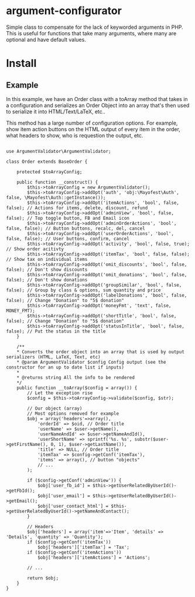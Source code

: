 argument-configurator
=====================

Simple class to compensate for the lack of keyworded arguments in PHP.  This is useful for functions that take many arguments, where many are optional and have default values.

Install
=======


Example
-------

In this example, we have an Order class with a toArray method that takes in a configuration and serializes an Order Object into an array that's then used to serialize it into HTML/Text/LaTeX, etc..

This method has a large number of configuration options.  For example, show item action buttons on the HTML output of every item in the order, what headers to show, who is requestion the output, etc.

```

use ArgumentValidator\ArgumentValidator;

class Order extends BaseOrder {

	protected $toArrayConfig;

	public function __construct() {
		$this->toArrayConfig = new ArgumentValidator();
		$this->toArrayConfig->addOpt('auth', 'obj:\Mayofest\Auth', false, \Mayofest\Auth::getInstance());
		$this->toArrayConfig->addOpt('itemActions', 'bool', false, false); // Actions for items, delete, discount, refund
		$this->toArrayConfig->addOpt('adminView', 'bool', false, false); // Top toggle button, FB and Email icon
		$this->toArrayConfig->addOpt('adminOrderActions', 'bool', false, false); // Button buttons, recalc, del, cancel
		$this->toArrayConfig->addOpt('userOrderActions', 'bool', false, false); // User buttons, confirm, cancel
		$this->toArrayConfig->addOpt('activity', 'bool', false, true); // Show order acitivty
		$this->toArrayConfig->addOpt('itemTax', 'bool', false, false); // Show tax on individual items
		$this->toArrayConfig->addOpt('omit_discounts', 'bool', false, false); // Don't show discounts
		$this->toArrayConfig->addOpt('omit_donations', 'bool', false, false); // Don't show donations
		$this->toArrayConfig->addOpt('groupSimilar', 'bool', false, false); // Group by class & options, sum quantity and price
		$this->toArrayConfig->addOpt('labelDonations', 'bool', false, false); // Change "Donation" to "5$ donation"
		$this->toArrayConfig->addOpt('moneyFmt', 'text', false, MONEY_FMT);
		$this->toArrayConfig->addOpt('shortTitle', 'bool', false, false); // Change "Donation" to "5$ donation"
		$this->toArrayConfig->addOpt('statusInTitle', 'bool', false, false); // Put the status in the title
	}

	/**
	* Converts the order object into an array that is used by output serializers (HTML, LaTeX, Text, etc)
	* @param ArgumentValidator $config Config output (see the constructor for an up to date list if inputs)
	*
	* @returns string All the info to be rendered
	*/
	public function __toArray($config = array()) {
		// Let the exception rise
		$config = $this->toArrayConfig->validate($config, $str);

		// Our object (array)
		// Most options removed for example
		$obj = array('headers'=>array(),
			'orderId' => $oid, // Order title
			'userName' => $user->getName(),
			'userNameAndId' => $user->getNameAndId(),
			'userShortName' => sprintf('%s. %s', substr($user->getFirstName(), 0, 1), $user->getLastName()),
			'title' => NULL, // Order title
			'itemTax' => $config->getConf('itemTax'),
			'items' => array(), // button "objects"
			// ...
		);

		if ($config->getConf('adminView')) {
			$obj['user_fb_id'] = $this->getUserRelatedByUserId()->getFbId();
			$obj['user_email'] = $this->getUserRelatedByUserId()->getEmail();
			$obj['user_contact_html'] = $this->getUserRelatedByUserId()->getNameAndContact();
		}

		// Headers
		$obj['headers'] = array('item'=>'Item', 'details' => 'Details', 'quantity' => 'Quantity');
		if ($config->getConf('itemTax'))
			$obj['headers']['itemTax'] = 'Tax';
		if ($config->getConf('itemActions'))
			$obj['headers']['itemActions'] = 'Actions';

		// ...

		return $obj;
	}
}

```
